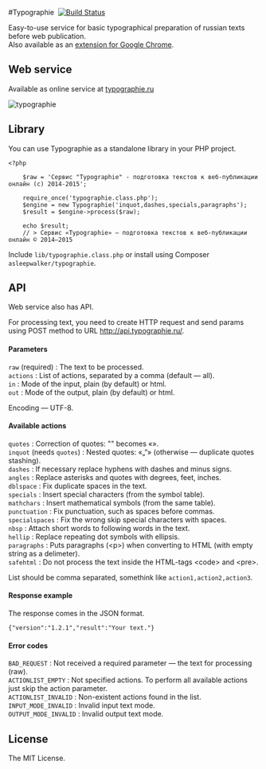 #Typographie &nbsp;[![Build Status](https://travis-ci.org/asleepwalker/typographie.svg?branch=master)](https://travis-ci.org/asleepwalker/typographie)

Easy-to-use service for basic typographical preparation of russian texts before web publication.<br>
Also available as an [extension for Google Chrome](https://chrome.google.com/webstore/detail/typographie/afgfkjihapfjmakkehjopdkoljnebape).

## Web service

Available as online service at [typographie.ru](http://typographie.ru/)

<img src="https://cloud.githubusercontent.com/assets/5080313/3941661/a14f1f14-253a-11e4-82a3-988cdd0b297e.png" alt="typographie" />

## Library

You can use Typographie as a standalone library in your PHP project.

```
<?php

	$raw = 'Сервис "Typographie" - подготовка текстов к веб-публикации онлайн (с) 2014-2015';

	require_once('typographie.class.php');
	$engine = new Typographie('inquot,dashes,specials,paragraphs');
	$result = $engine->process($raw);

	echo $result;
	// > Сервис «Typographie» — подготовка текстов к веб-публикации онлайн © 2014–2015

```

Include `lib/typographie.class.php` or install using Composer `asleepwalker/typographie`.

## API

Web service also has API.

For processing text, you need to create HTTP request and send params using POST method to URL http://api.typographie.ru/.

#### Parameters

`raw` (required) : The text to be processed.<br>
`actions` : List of actions, separated by a comma (default — all).<br>
`in` : Mode of the input, plain (by default) or html.<br>
`out` : Mode of the output, plain (by default) or html.

Encoding — UTF-8.

#### Available actions

`quotes` : Correction of quotes: "" becomes «».<br>
`inquot` (needs `quotes`) : Nested quotes: «„“» (otherwise — duplicate quotes stashing).<br>
`dashes` : If necessary replace hyphens with dashes and minus signs.<br>
`angles` : Replace asterisks and quotes with degrees, feet, inches.<br>
`dblspace` : Fix duplicate spaces in the text.<br>
`specials` : Insert special characters (from the symbol table).<br>
`mathchars` : Insert mathematical symbols (from the same table).<br>
`punctuation` : Fix punctuation, such as spaces before commas.<br>
`specialspaces` : Fix the wrong skip special characters with spaces.<br>
`nbsp` : Attach short words to following words in the text.<br>
`hellip` : Replace repeating dot symbols with ellipsis.<br>
`paragraphs` : Puts paragraphs (&lt;p&gt;) when converting to HTML (with empty string as a delimeter).<br>
`safehtml` : Do not process the text inside the HTML-tags &lt;code&gt; and &lt;pre&gt;.

List should be comma separated, somethink like `action1,action2,action3`.

#### Response example

The response comes in the JSON format.

```
{"version":"1.2.1","result":"Your text."}
```

#### Error codes

`BAD_REQUEST` : Not received a required parameter — the text for processing (raw).<br>
`ACTIONLIST_EMPTY` : Not specified actions. To perform all available actions just skip the action parameter.<br>
`ACTIONLIST_INVALID` : Non-existent actions found in the list.<br>
`INPUT_MODE_INVALID` : Invalid input text mode.<br>
`OUTPUT_MODE_INVALID` : Invalid output text mode.

## License

The MIT License.